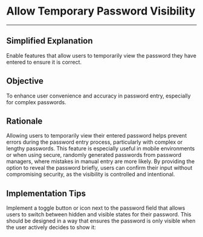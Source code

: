 # Allow Temporary Password Visibility

---

## Simplified Explanation

Enable features that allow users to temporarily view the password they have entered to ensure it is correct.

## Objective

To enhance user convenience and accuracy in password entry, especially for complex passwords.

## Rationale

Allowing users to temporarily view their entered password helps prevent errors during the password entry process, particularly with complex or lengthy passwords. This feature is especially useful in mobile environments or when using secure, randomly generated passwords from password managers, where mistakes in manual entry are more likely. By providing the option to reveal the password briefly, users can confirm their input without compromising security, as the visibility is controlled and intentional.

## Implementation Tips

Implement a toggle button or icon next to the password field that allows users to switch between hidden and visible states for their password. This should be designed in a way that ensures the password is only visible when the user actively decides to show it:
